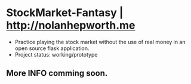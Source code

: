 # StockMarket-Fantasy | http://nolanhepworth.me
* Practice playing the stock market without the use of real money in an open source flask application.
* Project status: working/prototype

## More INFO comming soon.
